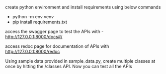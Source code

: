 create python environment and install requirements using below commands
- python -m env venv
- pip install requirements.txt

access the swagger page to test the APIs with - http://127.0.0.1:8000/docs#/

access redoc page for documentation of APIs with http://127.0.0.1:8000/redoc

Using sample data provided in sample_data.py, create multiple classes at once by hitting the /classes API. 
Now you can test all the APIs

